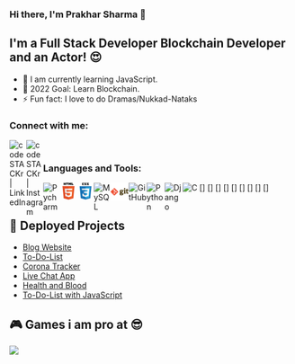 ### Hi there, I'm Prakhar Sharma 👋

## I'm a Full Stack Developer Blockchain Developer and an Actor! 😍

- 🔭 I am currently learning JavaScript.
- 🥅 2022 Goal: Learn Blockchain. 
- ⚡ Fun fact: I love to do Dramas/Nukkad-Nataks

### Connect with me:

[<img align="left" alt="codeSTACKr | LinkedIn" width="30px" src="https://user-images.githubusercontent.com/68898714/136016864-d0e6a8c8-1a3f-4456-bac8-de825ece2037.png" />][linkedin]
[<img align="left" alt="codeSTACKr | Instagram" width="30px" src="https://user-images.githubusercontent.com/68898714/136016569-8e9e7a29-7ec9-4d54-996e-db0648c9ac80.png" />][instagram]

<br />

### Languages and Tools:

[<img align="left" alt="Pycharm" width="30px" src="https://user-images.githubusercontent.com/68898714/136010160-42df9df4-9f85-4ea8-a30a-7121f5e502b6.png" />]
[<img align="left" alt="HTML5" width="30px" src="https://raw.githubusercontent.com/github/explore/80688e429a7d4ef2fca1e82350fe8e3517d3494d/topics/html/html.png" />]
[<img align="left" alt="CSS3" width="30px" src="https://raw.githubusercontent.com/github/explore/80688e429a7d4ef2fca1e82350fe8e3517d3494d/topics/css/css.png" />]
[<img align="left" alt="MySQL" width="30px" src="https://user-images.githubusercontent.com/68898714/136017089-ba03e87e-0c00-4c43-9e1c-8b60de59b63e.png" />]
[<img align="left" alt="Git" width="32px" src="https://raw.githubusercontent.com/github/explore/80688e429a7d4ef2fca1e82350fe8e3517d3494d/topics/git/git.png" />]
[<img align="left" alt="GitHub" width="32px" src="https://user-images.githubusercontent.com/68898714/136012887-c0d9066c-8384-4ba6-8e37-dae46a44750a.png" />]
[<img align="left" alt="Python" width="32px" src="https://user-images.githubusercontent.com/68898714/136010895-eb31f498-79a2-4c27-a420-f46bf7a38b9f.png" />]
[<img align="left" alt="Django" width="32px" src="https://user-images.githubusercontent.com/68898714/136011045-1c2f07eb-d09d-4a03-a219-ff8295709028.png" />]
[<img align="left" alt="C" width="30px" src="https://user-images.githubusercontent.com/68898714/136011251-5e1ffae8-5955-482b-95cd-7b128d11ecee.png" />]
<br />
<br />

## 🔔 Deployed Projects 

- [Blog Website](https://prakhar-blogs.herokuapp.com/)
- [To-Do-List](https://tododailylist.herokuapp.com/)
- [Corona Tracker](https://covid19-tracker.herokuapp.com/)
- [Live Chat App](https://chatwithpraks.herokuapp.com/)
- [Health and Blood](https://healthandblood.herokuapp.com/banks)
- [To-Do-List with JavaScript](https://mytodolist2.netlify.app/)

[instagram]: https://www.instagram.com/prakhar_pandit_sharma/
[linkedin]: https://www.linkedin.com/in/prakhar-sharma888/

## 🎮 Games i am pro at 😎

<img src="{https://img.shields.io/badge/Counter_Strike-000000?style=for-the-badge&logo=counter-strike&logoColor=white}" />
